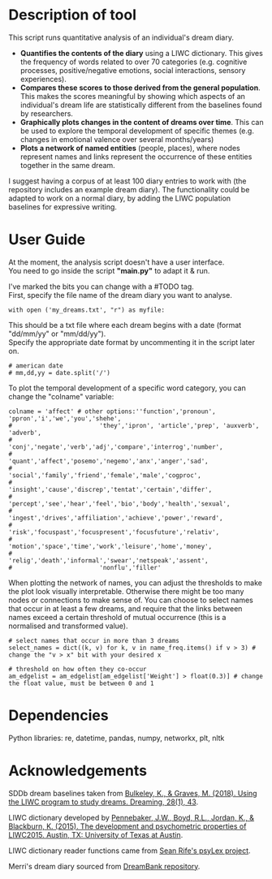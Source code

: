 # Description of tool
This script runs quantitative analysis of an individual's dream diary.
* **Quantifies the contents of the diary** using a LIWC dictionary. This gives the frequency of words related to over 70 categories (e.g. cognitive processes, positive/negative emotions, social interactions, sensory experiences).
* **Compares these scores to those derived from the general population**. This makes the scores meaningful by showing which aspects of an individual's dream life are statistically different from the baselines found by researchers.
* **Graphically plots changes in the content of dreams over time**. This can be used to explore the temporal development of specific themes (e.g. changes in emotional valence over several months/years)
* **Plots a network of named entities** (people, places), where nodes represent names and links represent the occurrence of these entities together in the same dream.

I suggest having a corpus of at least 100 diary entries to work with (the repository includes an example dream diary).
The functionality could be adapted to work on a normal diary, by adding the LIWC population baselines for expressive writing.



# User Guide
At the moment, the analysis script doesn't have a user interface.<br/>
You need to go inside the script **"main.py"** to adapt it & run.<br/>

I've marked the bits you can change with a #TODO tag.<br/>
First, specify the file name of the dream diary you want to analyse.
```
with open ('my_dreams.txt', "r") as myfile:
```
This should be a txt file where each dream begins with a date (format "dd/mm/yy" or "mm/dd/yy").<br/>
Specify the appropriate date format by uncommenting it in the script later on.
```
# american date
# mm,dd,yy = date.split('/')
```
To plot the temporal development of a specific word category, you can change the "colname" variable:
```
colname = 'affect' # other options:''function','pronoun', 'ppron','i','we','you','shehe',
#                        'they','ipron', 'article','prep', 'auxverb', 'adverb',
#                        'conj','negate','verb','adj','compare','interrog','number',
#                        'quant','affect','posemo','negemo','anx','anger','sad',
#                        'social','family','friend','female','male','cogproc',
#                        'insight','cause','discrep','tentat','certain','differ',
#                        'percept','see','hear','feel','bio','body','health','sexual',
#                        'ingest','drives','affiliation','achieve','power','reward',
#                        'risk','focuspast','focuspresent','focusfuture','relativ',
#                        'motion','space','time','work','leisure','home','money',
#                        'relig','death','informal','swear','netspeak','assent',
#                        'nonflu','filler'
```
When plotting the network of names, you can adjust the thresholds to make the plot look visually interpretable. Otherwise there might be too many nodes or connections to make sense of. You can choose to select names that occur in at least a few dreams, and require that the links between names exceed a certain threshold of mutual occurrence (this is a normalised and transformed value).
```
# select names that occur in more than 3 dreams
select_names = dict((k, v) for k, v in name_freq.items() if v > 3) # change the "v > x" bit with your desired x
```
```
# threshold on how often they co-occur
am_edgelist = am_edgelist[am_edgelist['Weight'] > float(0.3)] # change the float value, must be between 0 and 1
```
# Dependencies
Python libraries: re, datetime, pandas, numpy, networkx, plt, nltk

# Acknowledgements
SDDb dream baselines taken from [Bulkeley, K., & Graves, M. (2018). Using the LIWC program to study dreams. Dreaming, 28(1), 43](https://www.researchgate.net/publication/323646665_Using_the_LIWC_program_to_study_dreams).

LIWC dictionary developed by [Pennebaker, J.W., Boyd, R.L., Jordan, K., & Blackburn, K. (2015). The development and psychometric properties of LIWC2015. Austin, TX: University of Texas at Austin](https://repositories.lib.utexas.edu/bitstream/handle/2152/31333/LIWC2015_LanguageManual.pdf).

LIWC dictionary reader functions came from [Sean Rife's psyLex project](https://github.com/seanrife/psyLex).

Merri's dream diary sourced from [DreamBank repository](http://www.dreambank.net/).
